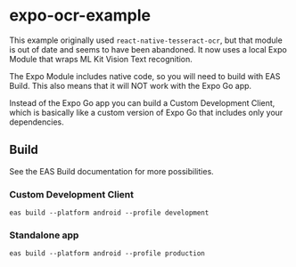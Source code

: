 # expo-ocr-example

This example originally used `react-native-tesseract-ocr`, but that module is out of date and seems to have been abandoned. It now uses a local Expo Module that wraps ML Kit Vision Text recognition.

The Expo Module includes native code, so you will need to build with EAS Build. This also means that it will NOT work with the Expo Go app.

Instead of the Expo Go app you can build a Custom Development Client, which is basically like a custom version of Expo Go that includes only your dependencies.

## Build

See the EAS Build documentation for more possibilities.

### Custom Development Client

```
eas build --platform android --profile development
```

### Standalone app

```
eas build --platform android --profile production
```
